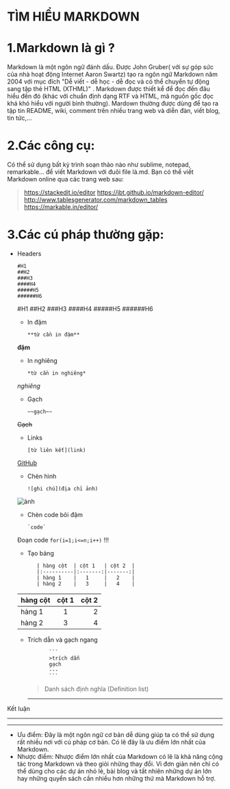 # **TÌM HIỂU MARKDOWN**
# 1.Markdown là gì ?
   Markdown là một ngôn ngữ đánh dấu. Được John Gruber( với sự góp sức của nhà hoạt động Internet Aaron Swartz) tạo ra ngôn ngữ Markdown   năm 2004 với mục đích "Dễ viết - dễ học - dễ đọc và có thể chuyển tự động sang tập thẻ HTML (XTHML)" . Markdown được thiết kể để đọc đến đâu hiểu đến đó (khác với chuẩn định dạng RTF và HTML, mã nguồn gốc đọc khá khó hiểu với người bình thường).
				Mardown thường được dùng để tạo ra tập tin README, wiki, comment trên nhiều trang web và diễn đàn, viết blog, tin tức,...
				
# 2.Các công cụ:		
   Có thể sử dụng bất kỳ trình soạn thảo nào như sublime, notepad, remarkable... để viết Markdown với đuôi file là.md. Bạn có thể viết Markdown online qua các trang web sau:
		
	 
> https://stackedit.io/editor
> https://jbt.github.io/markdown-editor/
> http://www.tablesgenerator.com/markdown_tables
> https://markable.in/editor/
	 

# 3.Các cú pháp thường gặp:

 - Headers
 
   ```
   #H1
   ##H2
   ###H3
   ####H4
   #####H5
   ######H6
   ```

	#H1
	##H2
	###H3
	####H4
	#####H5
	######H6

  
   - In đậm
	 
        ```
        **từ cần in đậm**
        ```
   **đậm**
   
   - In nghiêng
	 
       ```
       *từ cần in nghiêng*
       ```
   *nghiêng*
   
   - Gạch
	 
        ```
        ~~gạch~~
        ```
   ~~Gạch~~
   
   - Links
	 
        ```
        [từ liên kết](link)
        ```
   [GitHub](https://github.com)
   
   - Chèn hình
	 
        ```
        ![ghi chú](địa chỉ ảnh)
        ```
    ![ảnh](http://file.chiase360.com/hinh/2014/4/hinh-anh-ngo-nghinh-1.jpg)
    
   - Chèn code bôi đậm
	 
        ```
        `code`
        ```
    Đoạn code  `for(i=1;i<=n;i++)`  !!!
    
   - Tạo bảng
	 
			| hàng cột  | cột 1   | cột 2  |
			|:----------|:-------:|-------:|
			| hàng 1    |   1     |   2    |
			| hàng 2    |   3     |   4    |

	 
   
	| hàng cột  | cột 1   | cột 2  |
	|:----------|:-------:|-------:|
	| hàng 1    |   1     |   2    |
	| hàng 2    |   3     |   4    |

   - Trích dẫn và gạch ngang
	      
				```
				>trích dẫn
				gạch
				---
				```
			
	 > Danh sách định nghĩa (Definition list) 
		
	 - - -
	 
Kết luận
- - -
* * *

- Ưu điểm:
Đây là một ngôn ngữ cơ bản dễ dùng giúp ta có thể sử dụng rất nhiều nơi với cú pháp cơ bản. Có lẽ đây là ưu điểm lớn nhất của Markdown.
- Nhược điểm:
Nhược điểm lớn nhất của Markdown có lẽ là khả năng cộng tác trong Markdown và theo giỏi những thay đổi. Vì đơn giản nên chỉ có thể dùng cho các dự án nhỏ lẻ, bài blog và tất nhiên những dự án lớn hay những quyển sách cần nhiều hơn những thứ mà Markdown hỗ trợ.


   
    


